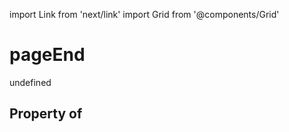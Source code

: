 import Link from 'next/link'
import Grid from '@components/Grid'

# pageEnd

undefined

## Property of



